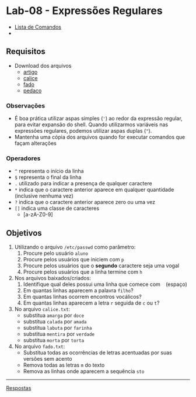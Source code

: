 # Lab-08 - Expressões Regulares

- [Lista de Comandos](../comandos.md)
-

## Requisitos

- Download dos arquivos
  - [artigo](files/artigo.txt)
  - [calice](files/calice.txt)
  - [fado](files/fado.txt)
  - [pedaco](files/pedaco.txt)

### Observações

- É boa prática utilizar aspas simples (`'`) ao redor da expressão regular, para evitar expansão do shell.  Quando utilizarmos variáveis nas expressões regulares, podemos utilizar aspas duplas (`"`).
- Mantenha uma cópia dos arquivos quando for executar comandos que façam alterações

### Operadores

- `^` representa o início da linha
- `$` representa o final da linha
- `.` utilizado para indicar a presença de qualquer caractere
- `*` indica que o caractere anterior aparece em qualquer quantidade (inclusive nenhuma vez)
- `?` indica que o caractere anterior aparece zero ou uma vez
- `[]` indica uma classe de caracteres
  - [a-zA-Z0-9]

## Objetivos

1. Utilizando o arquivo `/etc/passwd` como parâmetro:
    1. Procure pelo usuário `aluno`
    2. Procure pelos usuários que iniciem com `p`
    3. Procure pelos usuários que o **segundo** caractere seja uma vogal
    4. Procure pelos usuários que a linha termine com `h`
2. Nos arquivos baixados/criados:
    1. Identifique qual deles possui uma linha que comece com ` ` (espaço)
    2. Em quantas linhas aparecem a palavra `filho`?
    3. Em quantas linhas ocorrem encontros vocálicos?
    4. Em quantas linhas aparecem a letra `r` seguida de `c` ou `t`?
3. No arquivo `calice.txt`:
    - substitua `amarga` por `doce`
    - substitua `calada` por `amada`
    - substitua `labuta` por `farinha`
    - substitua `mentira` por `verdade`
    - substitua `morta` por `torta`
4. No arquivo `fado.txt`:
    - Substitua todas as ocorrências de letras acentuadas por suas versões sem acento
    - Remova todas as letras `m` do texto
    - Remova as linhas onde aparecem a sequência `sto`

------------
[Respostas](respostas.md)
